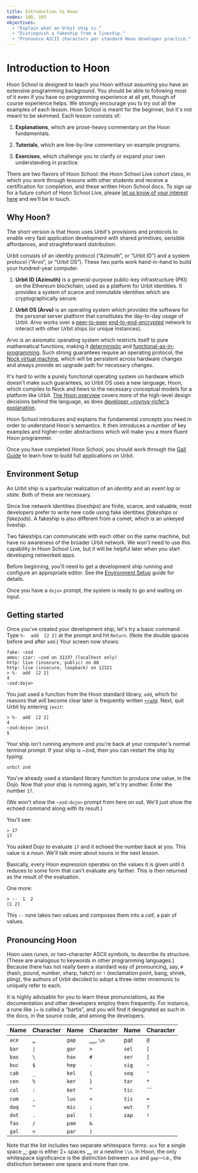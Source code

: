 ```yaml
---
title: Introduction to Hoon
nodes: 100, 103
objectives:
  - "Explain what an Urbit ship is."
  - "Distinguish a fakeship from a liveship."
  - "Pronounce ASCII characters per standard Hoon developer practice."
---
```


#   Introduction to Hoon

Hoon School is designed to teach you Hoon without assuming you have an extensive programming background.  You should be able to following most of it even if you have no programming experience at all yet, though of course experience helps.  We strongly encourage you to try out all the examples of each lesson.  Hoon School is meant for the beginner, but it's not meant to be skimmed.  Each lesson consists of:

1. **Explanations**, which are prose-heavy commentary on the Hoon fundamentals.

2. **Tutorials**, which are line-by-line commentary on example programs.

3. **Exercises**, which challenge you to clarify or expand your own understanding in practice.

There are two flavors of Hoon School:  the Hoon School Live cohort class, in which you work through lessons with other students and receive a certification for completion, and these written Hoon School docs.  To sign up for a future cohort of Hoon School Live, please [let us know of your interest here](https://forms.gle/bbW6QtJPMhsjCCML8) and we'll be in touch.


##  Why Hoon?

The short version is that Hoon uses Urbit's provisions and protocols to enable very fast application development with shared primitives, sensible affordances, and straightforward distribution.

Urbit consists of an identity protocol (“Azimuth”, or “Urbit ID”) and a system protocol (“Arvo”, or “Urbit OS”).  These two parts work hand-in-hand to build your hundred-year computer.

1. **Urbit ID (Azimuth)** is a general-purpose public-key infrastructure (PKI) on the Ethereum blockchain, used as a platform for Urbit identities.  It provides a system of scarce and immutable identities which are cryptographically secure.

2. **Urbit OS (Arvo)** is an operating system which provides the software for the personal server platform that constitutes the day-to-day usage of Urbit.  Arvo works over a [peer-to-peer](https://en.wikipedia.org/wiki/Peer-to-peer) [end-to-end-encrypted](https://en.wikipedia.org/wiki/End-to-end_encryption) network to interact with other Urbit ships (or unique instances).

Arvo is an axiomatic operating system which restricts itself to pure mathematical functions, making it [deterministic](https://en.wikipedia.org/wiki/Deterministic_algorithm) and [functional-as-in-programming](https://en.wikipedia.org/wiki/Functional_programming).  Such strong guarantees require an operating protocol, the [Nock virtual machine](https://urbit.org/docs/nock/definition), which will be persistent across hardware changes and always provide an upgrade path for necessary changes.

It's hard to write a purely functional operating system on hardware which doesn't make such guarantees, so Urbit OS uses a new language, Hoon, which compiles to Nock and hews to the necessary conceptual models for a platform like Urbit.  [The Hoon overview](https://urbit.org/docs/hoon/overview) covers more of the high-level design decisions behind the language, as does [developer ~rovnys-ricfer's explanation](https://urbit.org/blog/why-hoon/).

Hoon School introduces and explains the fundamental concepts you need in order to understand Hoon's semantics.  It then introduces a number of key examples and higher-order abstractions which will make you a more fluent Hoon programmer.

Once you have completed Hoon School, you should work through the [Gall Guide](https://urbit.org/docs/userspace/gall-guide/intro) to learn how to build full applications on Urbit.


##  Environment Setup

An Urbit ship is a particular realization of an _identity_ and an _event log_ or _state_.  Both of these are necessary.

Since live network identities (_liveships_) are finite, scarce, and valuable, most developers prefer to write new code using fake identities (_fakeships_ or _fakezods_).  A fakeship is also different from a comet, which is an unkeyed liveship.

Two fakeships can communicate with each other on the same machine, but have no awareness of the broader Urbit network.  We won't need to use this capability in Hoon School Live, but it will be helpful later when you start developing networked apps.

Before beginning, you'll need to get a development ship running and configure an appropriate editor.  See the [Environment Setup](https://urbit.org/docs/development/environment) guide for details.

Once you have a `dojo>` prompt, the system is ready to go and waiting on input.


##  Getting started

Once you've created your development ship, let's try a basic command. Type `%-  add  [2 2]` at the prompt and hit `Return`.  (Note the double spaces before and after `add`.)  Your screen now shows:

```hoon
fake: ~zod
ames: czar: ~zod on 31337 (localhost only)
http: live (insecure, public) on 80
http: live (insecure, loopback) on 12321
> %-  add  [2 2]
4
~zod:dojo>
```

You just used a function from the Hoon standard library, `add`, which for reasons that will become clear later is frequently written [`++add`](https://urbit.org/docs/hoon/reference/stdlib/1a#add).  Next, quit Urbit by entering `|exit`:

```hoon
> %-  add  [2 2]
4
~zod:dojo> |exit
$
```

Your ship isn't running anymore and you're back at your computer's normal terminal prompt.  If your ship is ~zod, then you can restart the ship by typing:

```hoon
urbit zod
```

You've already used a standard library function to produce one value, in the Dojo. Now that your ship is running again, let's try another. Enter the number `17`.

(We won't show the `~zod:dojo>` prompt from here on out.  We'll just show the echoed command along with its result.)

You'll see:

```hoon
> 17
17
```

You asked Dojo to evaluate `17` and it echoed the number back at you.  This value is a _noun_.  We'll talk more about nouns in the next lesson.

Basically, every Hoon expression operates on the values it is given until it reduces to some form that can't evaluate any farther.  This is then returned as the result of the evaluation.

One more:

```hoon
> :-  1  2
[1 2]
```

This `:-` rune takes two values and composes them into a _cell_, a pair of values.


##  Pronouncing Hoon

Hoon uses _runes_, or two-character ASCII symbols, to describe its structure.  (These are analogous to keywords in other programming languages.)  Because there has not really been a standard way of pronouncing, say, `#` (hash, pound, number, sharp, hatch) or `!` (exclamation point, bang, shriek, pling), the authors of Urbit decided to adopt a three-letter mnemonic to uniquely refer to each.

It is highly advisable for you to learn these pronunciations, as the documentation and other developers employ them frequently.  For instance, a rune like `|=` is called a “bartis”, and you will find it designated as such in the docs, in the source code, and among the developers.

| Name | Character | Name | Character | Name | Character |
| ---- | ----- | ---- | ----- | ---- | ----- |
| `ace` | `␣` | `gap` | `␣␣`, `\n` | pat | `@` |
| `bar` | `\|` | `gar` | `>` | `sel` | `[` |
| `bas` | `\` | `hax` | `#` | `ser` | `]` |
| `buc` | `$` | `hep` | `-` | `sig` | `~` |
| `cab` | `_` | `kel` | `{` | `soq` | `'` |
| `cen` | `%` | `ker` | `}` | `tar` | `*` |
| `col` | `:` | `ket` | `^` | `tic` | `\`` |
| `com` | `,` | `lus` | `+` | `tis` | `=` |
| `doq` | `"` | `mic` | `;` | `wut` | `?` |
| `dot` | `.` | `pal` | `(` | `zap` | `!` |
| `fas` | `/` | `pam` | `&` |  |
| `gal` | `<` | `par` | `)` |  |

Note that the list includes two separate whitespace forms: `ace` for a single space `␣`; gap is either 2+ spaces `␣␣` or a newline `\\n`.  In Hoon, the only whitespace significance is the distinction between `ace` and `gap`—i.e., the distinction between one space and more than one.
